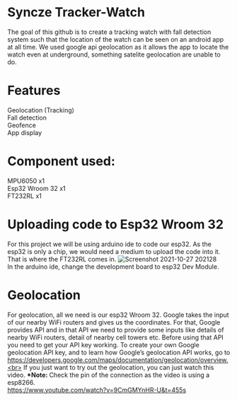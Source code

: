# Syncze Tracker-Watch

The goal of this github is to create a tracking watch with fall detection system such that the location of the watch can be seen on an android app at all time. We used google api geolocation as it allows the app to locate the watch even at underground, something satelite geolocation are unable to do.

# Features
Geolocation (Tracking) <br/>
Fall detection <br/>
Geofence <br/>
App display <br/>


# Component used:
MPU6050 x1 <br/>
Esp32 Wroom 32 x1 <br/>
FT232RL x1 <br/>

# Uploading code to Esp32 Wroom 32
For this project we will be using arduino ide to code our esp32. As the esp32 is only a chip, we would need a medium to upload the code into it. That is where the FT232RL comes in. ![Screenshot 2021-10-27 202128](https://user-images.githubusercontent.com/85302236/139065392-ed45c164-de73-4d6c-bd9f-b7a398ceec3a.png) <br/>
In the arduino ide, change the development board to esp32 Dev Module.


# Geolocation 
For geolocation, all we need is our esp32 Wroom 32.
Google takes the input of our nearby WiFi routers and gives us the coordinates. For that, Google provides API and in that API we need to provide some inputs like details of nearby WiFi routers, detail of nearby cell towers etc. Before using that API you need to get your API key working. To create your own Google geolocation API key, and to learn how Google’s geolocation API works, go to https://developers.google.com/maps/documentation/geolocation/overview.<br>
If you just want to try out the geolocation, you can just watch this video. <b> *Note: </b> Check the pin of the connection as the video is using a esp8266. <br/>
https://www.youtube.com/watch?v=9CmGMYnHR-U&t=455s<br/>







 


